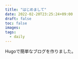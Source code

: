 ```yaml
---
title: "はじめまして"
date: 2022-02-20T23:25:24+09:00
draft: false
toc: false
images:
tags:
  - daily
---
```


Hugoで簡単なブログを作りました。
